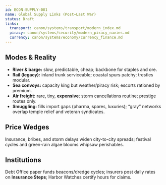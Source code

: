 ```yaml
---
id: ECON:SUPPLY-001
name: Global Supply Links (Post–Last War)
status: Draft
links:
  transport: canon/systems/transport/modern_index.md
  piracy: canon/systems/security/modern_piracy_navies.md
  currency: canon/systems/economy/currency_finance.md
---
```


## Modes & Reality
- **River & barge:** slow, predictable, cheap; backbone for staples and ore.
- **Rail (legacy):** inland trunk serviceable; coastal spurs patchy; trestles modular.
- **Sea convoys:** capacity king but weather/piracy risk; escorts rationed by premium.
- **Air freight:** rare, tiny, **expensive**; storm cancellations routine; prestige routes only.
- **Smuggling:** fills import gaps (pharma, spares, luxuries); “gray” networks overlap temple relief and veteran syndicates.

## Price Wedges
Insurance, bribes, and storm delays widen city-to-city spreads; festival cycles and green-rain algae blooms whipsaw perishables.

## Institutions
Debt Office paper funds beacons/dredge cycles; insurers post daily rates on **Insurance Steps**; Harbor Watches certify hours for claims.

